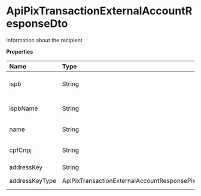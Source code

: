 # ApiPixTransactionExternalAccountResponseDto

Information about the recipient

**Properties**

| Name           | Type                                                      | Required | Description                    |
| :------------- | :-------------------------------------------------------- | :------- | :----------------------------- |
| ispb           | String                                                    | ❌       | Payment Institution Identifier |
| ispbName       | String                                                    | ❌       | Name of Payment Institution    |
| name           | String                                                    | ❌       | Receiver name                  |
| cpfCnpj        | String                                                    | ❌       | CPF or CNPJ of the recipient   |
| addressKey     | String                                                    | ❌       | Pix Key                        |
| addressKeyType | ApiPixTransactionExternalAccountResponsePixAddressKeyType | ❌       | Pix key type                   |

<!-- This file was generated by liblab | https://liblab.com/ -->
